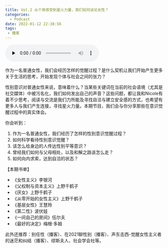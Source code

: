 ```yaml
---
title: Vol.2 从个体感受到星火力量，我们如何谈论女性？
categories:
  - Podcast
date: 2022-01-12 22:38:58
tags:
 - 播客
---
```


​<audio id="audio" controls="" preload="none" display="block">
      <source id="mp3" src="https://media.xyzcdn.net/loexlAuFzWALdnQZqhJEWk5Sm06I.m4a">
</audio>

作为一名普通女性，我们会经历怎样的觉醒过程？是什么契机让我们开始产生更多关于生活的思考，开始发现个体与社会之间的张力？

性别意识对普通女性来说，意味着什么？当某些关键词在当前的社会语境（尤其是社交媒体）中被污名化，我们如何发出自己的声音？这些问题，都让我和Nicole有着不少思考，阅读与交流是我们力所能及寻找自洽与建立安全感的方式，也希望有更多人与我们产生连接，寻找星火力量。本期节目，我们会与你分享那些在意识觉醒过程中的真实体会。

你会听到：

1. 作为一名普通女性，我们经历了怎样的性别意识觉醒过程？
2. 如何科学看待性别意识觉醒？
3. 该怎么给身边的人传达性别平等意识？
4. 曾经我们如何与父母相处，以及和解之路该怎么走？
5. 如何向内求索，达到自洽的状态？

【本期书单】

- 《女性主义》李银河
- 《父权制与资本主义》上野千鹤子
- 《厌女》上野千鹤子
- 《从零开始的女性主义》上野千鹤子
- 《基层女性》王慧玲
- 《第二性》波伏娃
- 《一间自己的房间》伍尔夫
- 《最好的决定》梅根·多姆

此外还推荐：别任性（播客）、在2021聊性别（播客）、声东击西-觉醒女性主义者的迷茫和纠结（播客）、缪斯夫人、社会学会社等。